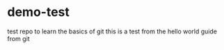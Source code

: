 # demo-test
test repo to learn the basics of git
this is a test from the hello world guide from git
